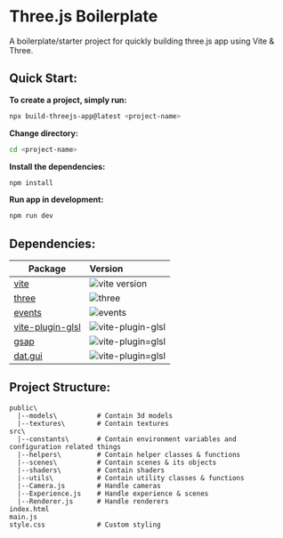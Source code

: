 # Three.js Boilerplate

A boilerplate/starter project for quickly building three.js app using Vite & Three.

## Quick Start:

__To create a project, simply run:__

```bash
npx build-threejs-app@latest <project-name>
```

__Change directory:__

```bash
cd <project-name>
```

__Install the dependencies:__

```bash
npm install
```

__Run app in development:__

```bash
npm run dev
```

## Dependencies:

| Package                                         | Version                                                                          |
| ----------------------------------------------- | :------------------------------------------------------------------------------- |
| [vite](packages/vite)                           | ![vite version](https://img.shields.io/npm/v/vite.svg?label=%20)                 |
| [three](packages/three)                         | ![three](https://img.shields.io/npm/v/three?label=%20)                           |
| [events](packages/events)                       | ![events](https://img.shields.io/npm/v/events?label=%20)                         |
| [vite-plugin-glsl](packages/vite-glsl-plugin)   | ![vite-plugin-glsl](https://img.shields.io/npm/v/vite-plugin-glsl?label=%20)     |
| [gsap](packages/gsap)   | ![vite-plugin=glsl](https://img.shields.io/npm/v/gsap?label=%20)     |
| [dat.gui](packages/dat.gui)   | ![vite-plugin=glsl](https://img.shields.io/npm/v/dat.gui?label=%20)     |

## Project Structure:

```
public\
  |--models\          # Contain 3d models
  |--textures\        # Contain textures
src\
  |--constants\       # Contain environment variables and configuration related things
  |--helpers\         # Contain helper classes & functions
  |--scenes\          # Contain scenes & its objects
  |--shaders\         # Contain shaders
  |--utils\           # Contain utility classes & functions
  |--Camera.js        # Handle cameras
  |--Experience.js    # Handle experience & scenes
  |--Renderer.js      # Handle renderers
index.html            
main.js
style.css             # Custom styling
```
